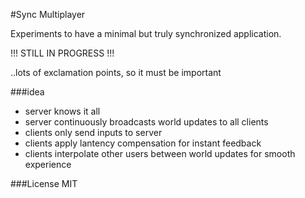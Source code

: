 #Sync Multiplayer

Experiments to have a minimal but truly synchronized application.

!!! STILL IN PROGRESS !!!

..lots of exclamation points, so it must be important

###idea
* server knows it all
* server continuously broadcasts world updates to all clients
* clients only send inputs to server
* clients apply lantency compensation for instant feedback
* clients interpolate other users between world updates for smooth experience

###License
MIT
